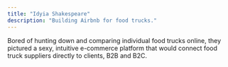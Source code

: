 ```yaml
---
title: "Idyia Shakespeare"
description: "Building Airbnb for food trucks."
---
```


Bored of hunting down and comparing individual food trucks online, they pictured a sexy, intuitive e-commerce platform that would connect food truck suppliers directly to clients, B2B and B2C.
